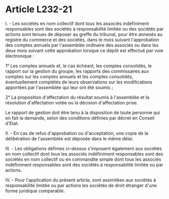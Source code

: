 # Article L232-21

I. - Les sociétés en nom collectif dont tous les associés indéfiniment responsables sont des sociétés à responsabilité limitée ou des sociétés par actions sont tenues de déposer au greffe du tribunal, pour être annexés au registre du commerce et des sociétés, dans le mois suivant l'approbation des comptes annuels par l'assemblée ordinaire des associés ou dans les deux mois suivant cette approbation lorsque ce dépôt est effectué par voie électronique :

1° Les comptes annuels et, le cas échéant, les comptes consolidés, le rapport sur la gestion du groupe, les rapports des commissaires aux comptes sur les comptes annuels et les comptes consolidés, éventuellement complétés de leurs observations sur les modifications apportées par l'assemblée qui leur ont été soumis ;

2° La proposition d'affectation du résultat soumis à l'assemblée et la résolution d'affectation votée ou la décision d'affectation prise.

Le rapport de gestion doit être tenu à la disposition de toute personne qui en fait la demande, selon des conditions définies par décret en Conseil d'Etat.

II. - En cas de refus d'approbation ou d'acceptation, une copie de la délibération de l'assemblée est déposée dans le même délai.

III. - Les obligations définies ci-dessus s'imposent également aux sociétés en nom collectif dont tous les associés indéfiniment responsables sont des sociétés en nom collectif ou en commandite simple dont tous les associés indéfiniment responsables sont des sociétés à responsabilité limitée ou par actions.

IV. - Pour l'application du présent article, sont assimilées aux sociétés à responsabilité limitée ou par actions les sociétés de droit étranger d'une forme juridique comparable.
